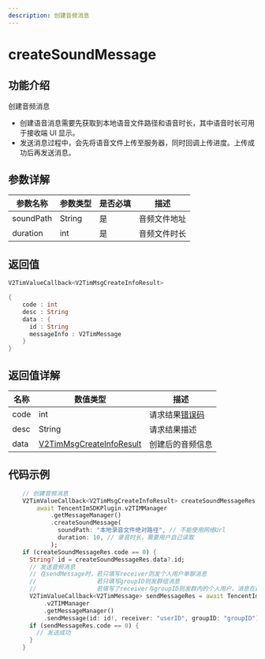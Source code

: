 ```yaml
---
description: 创建音频消息
---
```


# createSoundMessage

## 功能介绍

创建音频消息&#x20;

* 创建语音消息需要先获取到本地语音文件路径和语音时长，其中语音时长可用于接收端 UI 显示。&#x20;
* 发送消息过程中，会先将语音文件上传至服务器，同时回调上传进度。上传成功后再发送消息。

## 参数详解

| 参数名称      | 参数类型   | 是否必填 | 描述     |
| --------- | ------ | ---- | ------ |
| soundPath | String | 是    | 音频文件地址 |
| duration  | int    | 是    | 音频文件时长 |

## 返回值

```dart
V2TimValueCallback<V2TimMsgCreateInfoResult>

{
    code : int
    desc : String
    data : {
      id : String
      messageInfo : V2TimMessage
    }
}
```

## 返回值详解

| 名称   | 数值类型                                                                       | 描述                                                             |
| ---- | -------------------------------------------------------------------------- | -------------------------------------------------------------- |
| code | int                                                                        | 请求结果[错误码](https://cloud.tencent.com/document/product/269/1671) |
| desc | String                                                                     | 请求结果描述                                                         |
| data | [V2TimMsgCreateInfoResult](../keyClass/message/v2timsdklistener-1.md) | 创建后的音频信息                                                       |

## 代码示例  &#x20;

```dart
    // 创建音频消息
    V2TimValueCallback<V2TimMsgCreateInfoResult> createSoundMessageRes =
        await TencentImSDKPlugin.v2TIMManager
            .getMessageManager()
            .createSoundMessage(
              soundPath: "本地录音文件绝对路径", // 不能使用网络Url
              duration: 10, // 录音时长，需要用户自己读取
            );
    if (createSoundMessageRes.code == 0) {
      String? id = createSoundMessageRes.data?.id;
      // 发送音频消息
      // 在sendMessage时，若只填写receiver则发个人用户单聊消息
      //                 若只填写groupID则发群组消息
      //                 若填写了receiver与groupID则发群内的个人用户，消息在群聊中显示，只有指定receiver能看见
      V2TimValueCallback<V2TimMessage> sendMessageRes = await TencentImSDKPlugin
          .v2TIMManager
          .getMessageManager()
          .sendMessage(id: id!, receiver: "userID", groupID: "groupID");
      if (sendMessageRes.code == 0) {
        // 发送成功
      }
    }
```

